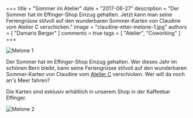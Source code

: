 +++
title = "Sommer im Atelier"
date = "2017-06-27"
description = "Der Sommer hat im Effinger-Shop Einzug gehalten. Jetzt kann man seine Feriengrüsse stilvoll auf den wunderbaren Sommer-Karten von Claudine vom Atelier C verschicken."
image = "claudine-etter-melone-1.jpg"
authors = [ "Damaris Berger" ]
comments = true
tags = [ "Atelier", "Coworking" ]
+++

![Melone 1](claudine-etter-melone-1.jpg)

Der Sommer hat im Effinger-Shop Einzug gehalten. Wer dieses Jahr im schönen Bern bleibt, kann seine Feriengrüsse stilvoll auf den wunderbaren Sommer-Karten von Claudine vom [Atelier C](http://www.atelier-c.ch/) verschicken. Wer will da noch an's Meer fahren?

Die Karten sind exklusiv erhältlich in unserem Shop in der Kaffeebar Effinger.

![Melone 2](claudine-etter-melone-2.jpg)
